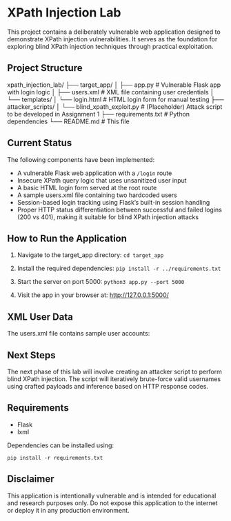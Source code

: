 # XPath Injection Lab

This project contains a deliberately vulnerable web application designed to demonstrate XPath injection vulnerabilities. It serves as the foundation for exploring blind XPath injection techniques through practical exploitation.

## Project Structure

xpath_injection_lab/
├── target_app/
│   ├── app.py                 # Vulnerable Flask app with login logic
│   ├── users.xml              # XML file containing user credentials
│   └── templates/
│       └── login.html         # HTML login form for manual testing
├── attacker_scripts/
│   └── blind_xpath_exploit.py # (Placeholder) Attack script to be developed in Assignment 1
├── requirements.txt           # Python dependencies
└── README.md                  # This file

## Current Status

The following components have been implemented:

- A vulnerable Flask web application with a `/login` route
- Insecure XPath query logic that uses unsanitized user input
- A basic HTML login form served at the root route
- A sample users.xml file containing two hardcoded users
- Session-based login tracking using Flask’s built-in session handling
- Proper HTTP status differentiation between successful and failed logins (200 vs 401), making it suitable for blind XPath injection attacks

## How to Run the Application

1. Navigate to the target_app directory:
   `cd target_app`

2. Install the required dependencies:
   `pip install -r ../requirements.txt`

3. Start the server on port 5000:
   `python3 app.py --port 5000`

4. Visit the app in your browser at:
   http://127.0.0.1:5000/

## XML User Data

The users.xml file contains sample user accounts:


## Next Steps

The next phase of this lab will involve creating an attacker script to perform blind XPath injection. The script will iteratively brute-force valid usernames using crafted payloads and inference based on HTTP response codes.

## Requirements

- Flask
- lxml

Dependencies can be installed using:

`pip install -r requirements.txt`

## Disclaimer

This application is intentionally vulnerable and is intended for educational and research purposes only. Do not expose this application to the internet or deploy it in any production environment.
